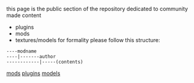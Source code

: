 this page is the public section of the repository
dedicated to community made content
* plugins
* mods
* textures/models
for formality please follow this structure:
```
----modname
----|-------author
------------|-----(contents)
```
<a href="mods">mods</a>
<a href="plugins">plugins</a>
<a href="models">models</a>